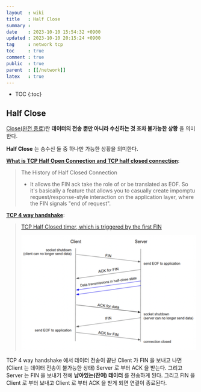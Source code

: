 ```yaml
---
layout  : wiki
title   : Half Close
summary :
date    : 2023-10-10 15:54:32 +0900
updated : 2023-10-10 20:15:24 +0900
tag     : network tcp
toc     : true
comment : true
public  : true
parent  : [[/network]]
latex   : true
---
```

* TOC
  {:toc}

## Half Close

[Close(완전 종료)](https://m.blog.naver.com/PostView.naver?isHttpsRedirect=true&blogId=sdug12051205&logNo=221053748674)란 __데이터의 전송 뿐만 아니라 수신하는 것 조차 불가능한 상황__ 을 의미한다.

__Half Close__ 는 송수신 둘 중 하나만 가능한 상황을 의미한다.

__[What is TCP Half Open Connection and TCP half closed connection](https://superuser.com/questions/298919/what-is-tcp-half-open-connection-and-tcp-half-closed-connection)__:

> The History of Half Closed Connection
> -  It allows the FIN ack take the role of or be translated as EOF. So it's basically a feature that allows you to casually create impomptu request/response-style interaction on the application layer, where the FIN signals "end of request".

__[TCP 4 way handshake](https://www.excentis.com/blog/tcp-half-close-a-cool-feature-that-is-now-broken/)__:

> [TCP Half Closed timer, which is triggered by the first FIN](https://docs.paloaltonetworks.com/pan-os/9-1/pan-os-admin/networking/session-settings-and-timeouts/tcp/tcp-half-closed-and-tcp-time-wait-timers)
>
> ![](/resource/wiki/network-half-close/4-way-handshake.png)

TCP 4 way handshake 에서 데이터 전송이 끝난 Client 가 FIN 을 보내고 나면(Client 는 데이터 전송이 불가능한 상태) Server 로 부터 ACK 을 받는다. 그리고 Server 는 FIN 을 보내기 전에 __남아있는(잔여) 데이터__ 를 전송하게 된다.
그리고 FIN 을 Client 로 부터 보내고 Client 로 부터 ACK 을 받게 되면 연결이 종료된다.